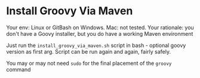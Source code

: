 # Install Groovy Via Maven

Your env: Linux or GitBash on Windows.  Mac: not tested.
Your rationale: you don't have a Goovy installer, but you do have a working Maven environment

Just run the `install_groovy_via_maven.sh` script in bash - optional goovy version as first arg. Script can be run again and again, fairly safely.  

You may or may not need `sudo` for the final placement of the `groovy` command
